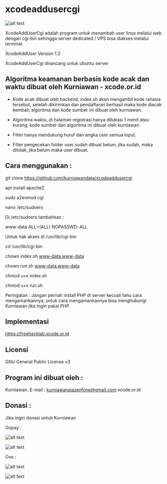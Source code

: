 # xcodeaddusercgi

![alt text](http://xcode.or.id/04_small-logo.png)

XcodeAddUserCgi adalah program untuk menambah user linux melalui web dengan cgi-bin sehingga server dedicated / VPS bisa diakses melalui terminal.

XcodeAddUser Version 1.2

XcodeAddUserCgi dirancang untuk ubuntu server

Algoritma keamanan berbasis kode acak dan waktu dibuat oleh Kurniawan - xcode.or.id
---------------------------------------------------------------
- Kode acak dibuat oleh backend, index.sh akan mengambil kode rahasia tersebut, setelah dikirimkan dan pendaftaran berhasil maka kode diacak kembali, algoritma dan kode sumber ini dibuat oleh kurniawan.

- Algoritma waktu, di halaman registrasi hanya dibatasi 1 menit atau kurang, kode sumber dan algoritma ini dibuat oleh kurniawan.

- Filter hanya mendukung huruf dan angka user semua input.

- Filter pengecekan folder user sudah dibuat belum, jika sudah, maka ditolak, jika belum maka user dibuat.

Cara menggunakan :
------------------

git clone https://github.com/kurniawandata/xcodeaddusercgi

apt install apache2

sudo a2enmod cgi

nano /etc/sudoers

Di /etc/sudoers tambahkan :

www-data ALL=(ALL) NOPASSWD: ALL

Untuk hak akses di /usr/lib/cgi-bin

cd /usr/lib/cgi-bin

chown index.sh www-data.www-data

chown run.sh www-data.www-data

chmod u+x index.sh

chmod u+x run.sh

Peringatan : Jangan pernah install PHP di server kecuali tahu cara mengamankannya, untuk cara mengamankannya bisa menghubungi Kurniawan jika ingin pakai PHP.

Implementasi 
------------

https://freehacklab.xcode.or.id


Licensi
-------
GNU General Public License v3

Program ini dibuat oleh :
--------------------------------------------
Kurniawan. E-mail : kurniawanajazenfone@gmail.com
xcode.or.id


Donasi :
--------
Jika ingin donasi untuk Kurniawan

Gopay :

![alt text](https://kurniawan.xcode.or.id/gofood.png)

![alt text](https://kurniawan.xcode.or.id/gopay.png)

Ovo :

![alt text](https://kurniawan.xcode.or.id/ovo3.png)

![alt text](https://kurniawan.xcode.or.id/ovo2.png)

